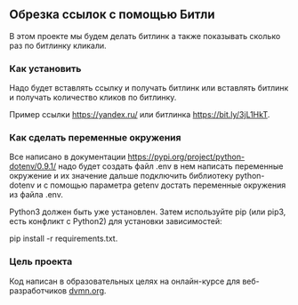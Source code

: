 ## Обрезка ссылок с помощью Битли

В этом проекте мы будем делать битлинк а также показывать сколько раз по битлинку кликали.

### Как установить

Надо будет вставлять ссылку и получать битлинк или вставлять битлинк и получать количество кликов по битлинку.

Пример ссылки https://yandex.ru/ или битлинка https://bit.ly/3jL1HkT.

### Как сделать переменные окружения

Все написано в документации https://pypi.org/project/python-dotenv/0.9.1/ надо будет создать файл .env в нем написать переменные окружение и их значение дальше подключить библиотеку python-dotenv и с помощью параметра getenv достать переменные окружения из файла .env.

Python3 должен быть уже установлен. Затем используйте pip (или pip3, есть конфликт с Python2) для установки зависимостей:

pip install -r requirements.txt.

### Цель проекта

Код написан в образовательных целях на онлайн-курсе для веб-разработчиков [dvmn.org](https://dvmn.org/).
